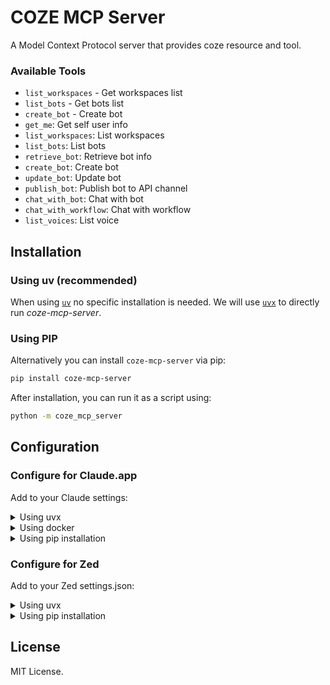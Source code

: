 # COZE MCP Server

A Model Context Protocol server that provides coze resource and tool.

### Available Tools

- `list_workspaces` - Get workspaces list
- `list_bots` - Get bots list
- `create_bot` - Create bot
- `get_me`: Get self user info
- `list_workspaces`: List workspaces
- `list_bots`: List bots
- `retrieve_bot`: Retrieve bot info
- `create_bot`: Create bot
- `update_bot`: Update bot
- `publish_bot`: Publish bot to API channel
- `chat_with_bot`: Chat with bot
- `chat_with_workflow`: Chat with workflow
- `list_voices`: List voice

## Installation

### Using uv (recommended)

When using [`uv`](https://docs.astral.sh/uv/) no specific installation is needed. We will
use [`uvx`](https://docs.astral.sh/uv/guides/tools/) to directly run *coze-mcp-server*.

### Using PIP

Alternatively you can install `coze-mcp-server` via pip:

```bash
pip install coze-mcp-server
```

After installation, you can run it as a script using:

```bash
python -m coze_mcp_server
```

## Configuration

### Configure for Claude.app

Add to your Claude settings:

<details>
<summary>Using uvx</summary>

```json
"mcpServers": {
  "coze-mcp-server": {
    "command": "uvx",
    "args": ["coze-mcp-server"]
  }
}
```
</details>

<details>
<summary>Using docker</summary>

```json
"mcpServers": {
  "coze-mcp-server": {
    "command": "docker",
    "args": ["run", "-i", "--rm", "ghcr.io/coze-dev/coze-mcp-server"]
  }
}
```
</details>

<details>
<summary>Using pip installation</summary>

```json
"mcpServers": {
  "coze-mcp-server": {
    "command": "python",
    "args": ["-m", "coze_mcp_server"]
  }
}
```
</details>

### Configure for Zed

Add to your Zed settings.json:

<details>
<summary>Using uvx</summary>

```json
"context_servers": [
  "coze-mcp-server": {
    "command": "uvx",
    "args": ["coze-mcp-server"]
  }
],
```
</details>

<details>
<summary>Using pip installation</summary>

```json
"context_servers": {
  "coze-mcp-server": {
    "command": "python",
    "args": ["-m", "coze_mcp_server"]
  }
},
```
</details>

## License

MIT License.
